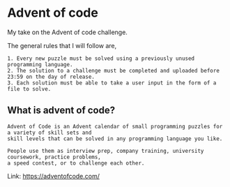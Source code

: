 # Advent of code

My take on the Advent of code challenge.

The general rules that I will follow are,
```
1. Every new puzzle must be solved using a previously unused programming language. 
2. The solution to a challenge must be completed and uploaded before 23:59 on the day of release.
3. Each solution must be able to take a user input in the form of a file to solve.
```
## What is advent of code?
```
Advent of Code is an Advent calendar of small programming puzzles for a variety of skill sets and 
skill levels that can be solved in any programming language you like.

People use them as interview prep, company training, university coursework, practice problems, 
a speed contest, or to challenge each other.
```

Link: https://adventofcode.com/

